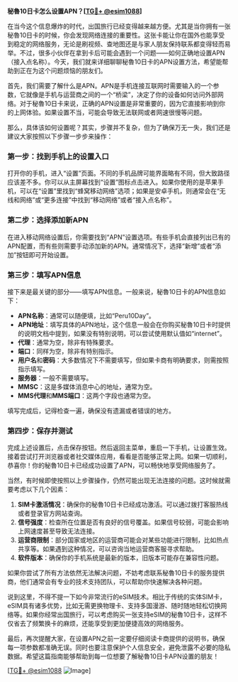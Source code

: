 **秘魯10日卡怎么设置APN？[[TG💪+ @esim1088](https://t.me/s/esim1088)]**

在当今这个信息爆炸的时代，出国旅行已经变得越来越方便。尤其是当你拥有一张秘魯10日卡的时候，你会发现网络连接的重要性。这张卡能让你在国外也能享受到稳定的网络服务，无论是刷视频、查地图还是与家人朋友保持联系都变得轻而易举。不过，很多小伙伴在拿到卡后可能会遇到一个问题——如何正确地设置APN（接入点名称）。今天，我们就来详细聊聊秘魯10日卡的APN设置方法，希望能帮助到正在为这个问题烦恼的朋友们。

首先，我们需要了解什么是APN。APN是手机连接互联网时需要输入的一个参数，它就像是手机与运营商之间的一个“桥梁”，决定了你的设备如何访问外部网络。对于秘魯10日卡来说，正确的APN设置是非常重要的，因为它直接影响到你的上网体验。如果设置不当，可能会导致无法联网或者网速很慢等问题。

那么，具体该如何设置呢？其实，步骤并不复杂，但为了确保万无一失，我们还是建议大家按照以下步骤一步步来操作：

### 第一步：找到手机上的设置入口

打开你的手机，进入“设置”页面。不同的手机品牌可能界面略有不同，但大致路径应该差不多。你可以从主屏幕找到“设置”图标点击进入。如果你使用的是苹果手机，可以在“设置”里找到“蜂窝移动网络”选项；如果是安卓手机，则通常会在“无线和网络”或“更多连接”中找到“移动网络”或者“接入点名称”。

### 第二步：选择添加新APN

在进入移动网络设置后，你需要找到“APN”设置选项。有些手机会直接列出已有的APN配置，而有些则需要手动添加新的APN。通常情况下，选择“新增”或者“添加”按钮即可开始设置。

### 第三步：填写APN信息

接下来是最关键的部分——填写APN信息。一般来说，秘魯10日卡的APN信息如下：
- **APN名称**：通常可以随便填，比如“Peru10Day”。
- **APN地址**：填写具体的APN地址，这个信息一般会在你购买秘魯10日卡时提供的说明文档中提到，如果没有特别说明，可以尝试使用默认值如“internet”。
- **代理**：通常为空，除非有特殊要求。
- **端口**：同样为空，除非有特别指示。
- **用户名**和**密码**：大多数情况下不需要填写，但如果卡商有明确要求，则需按照指示填写。
- **服务器**：一般不需要填写。
- **MMSC**：这是多媒体消息中心的地址，通常为空。
- **MMS代理**和**MMS端口**：这两个字段也通常为空。

填写完成后，记得检查一遍，确保没有遗漏或者错误的地方。

### 第四步：保存并测试

完成上述设置后，点击保存按钮。然后返回主菜单，重启一下手机，让设置生效。接着尝试打开浏览器或者社交媒体应用，看看是否能够正常上网。如果一切顺利，恭喜你！你的秘魯10日卡已经成功设置了APN，可以畅快地享受网络服务了。

当然，有时候即使按照以上步骤操作，仍然可能出现无法连接的问题。这时候就需要考虑以下几个因素：

1. **SIM卡激活情况**：确保你的秘魯10日卡已经成功激活。可以通过拨打客服热线或者登录官方网站查询。
2. **信号强度**：检查所在位置是否有良好的信号覆盖。如果信号较弱，可能会影响上网速度甚至导致无法连接。
3. **运营商限制**：部分国家或地区的运营商可能会对某些功能进行限制，比如热点共享等。如果遇到这种情况，可以咨询当地运营商客服寻求帮助。
4. **软件版本**：确保你的手机系统是最新的版本，旧版本可能存在兼容性问题。

如果你尝试了所有方法依然无法解决问题，不妨考虑联系秘魯10日卡的服务提供商，他们通常会有专业的技术支持团队，可以帮助你快速解决各种问题。

说到这里，不得不提一下如今非常流行的eSIM技术。相比于传统的实体SIM卡，eSIM具有诸多优势，比如无需更换物理卡、支持多国漫游、随时随地轻松切换网络等。如果你经常出国旅行，可以考虑购买一张支持eSIM的秘魯10日卡，这样不仅省去了频繁换卡的麻烦，还能享受到更加便捷高效的网络服务。

最后，再次提醒大家，在设置APN之前一定要仔细阅读卡商提供的说明书，确保每一项参数都准确无误。同时也要注意保护个人信息安全，避免泄露不必要的隐私数据。希望这篇指南能够帮助到每一位想要了解秘魯10日卡APN设置的朋友！

[[TG💪+ @esim1088](https://t.me/s/esim1088) ![Image](https://i.postimg.cc/4NQfJmqS/Snipaste-2025-05-13-00-14-12.png)]